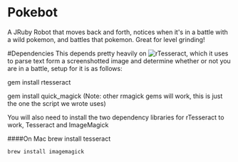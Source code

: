 # Pokebot
A JRuby Robot that moves back and forth, notices when it's in a battle with a wild pokemon, and battles that pokemon. Great for level grinding!

#Dependencies
This depends pretty heavily on ![rTesseract](https://github.com/dannnylo/rtesseract), which it uses to parse text form a screenshotted image and determine whether or not you are in a battle, setup for it is as follows:
   
   gem install rtesseract

   gem install quick_magick
(Note: other rmagick gems will work, this is just the one the script we wrote uses)

You will also need to install the two dependency libraries for rTesseract to work, Tesseract and ImageMagick

####On Mac
    brew install tesseract

    brew install imagemagick
